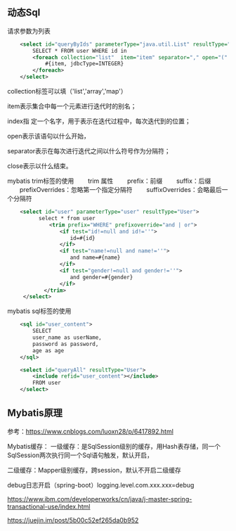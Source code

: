 ## 动态Sql

请求参数为列表

```xml
	<select id="queryByIds" parameterType="java.util.List" resultType="User">
		SELECT * FROM user WHERE id in
		<foreach collection="list"  item="item" separator="," open="(" close=")" index="" >
			#{item, jdbcType=INTEGER}	
		</foreach>
	</select>
```

collection标签可以填（'list','array','map'）

item表示集合中每一个元素进行迭代时的别名；

index指 定一个名字，用于表示在迭代过程中，每次迭代到的位置；

open表示该语句以什么开始，

separator表示在每次进行迭代之间以什么符号作为分隔符；

close表示以什么结束。

mybatis trim标签的使用
　　trim 属性
　　prefix：前缀
　　suffix：后缀
　　prefixOverrides：忽略第一个指定分隔符
　　suffixOverrides：会略最后一个分隔符

```xml
  	<select id="user" parameterType="user" resultType="User">
　　　　　　select * from user 
　　　　　　　　<trim prefix="WHERE" prefixoverride="and | or">
　　　　　　　　　　<if test="id!=null and id!=''">
　　　　　　　　　　　　id=#{id}
　　　　　　　　　　</if>
　　　　　　　　　　<if test="name!=null and name!=''">
　　　　　　　　　　　　and name=#{name}
　　　　　　　　　　</if>
　　　　　　　　　　<if test="gender!=null and gender!=''">
　　　　　　　　　　　　and gender=#{gender}
　　　　　　　　　　</if>
　　　　　　　</trim>
　　　</select>
```

mybatis sql标签的使用

```xml
	<sql id="user_content">
		SELECT 
		user_name as userName,
		password as password,
		age as age
	</sql>

    <select id="queryAll" resultType="User">
		<include refid="user_content"></include>
		FROM user
	</select>
```

## Mybatis原理

参考：<https://www.cnblogs.com/luoxn28/p/6417892.html>

Mybatis缓存：
一级缓存：是SqlSession级别的缓存，用Hash表存储，同一个SqlSession两次执行同一个Sql语句触发，默认开启，

二级缓存：Mapper级别缓存，跨session，默认不开启二级缓存

debug日志开启（spring-boot）logging.level.com.xxx.xxx=debug

https://www.ibm.com/developerworks/cn/java/j-master-spring-transactional-use/index.html

https://juejin.im/post/5b00c52ef265da0b952